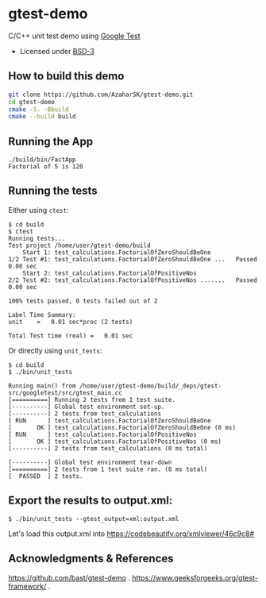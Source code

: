 # gtest-demo

C/C++ unit test demo using [Google Test](https://code.google.com/p/googletest)

- Licensed under [BSD-3](../master/LICENSE)


## How to build this demo

```bash
git clone https://github.com/AzaharSK/gtest-demo.git
cd gtest-demo
cmake -S. -Bbuild 
cmake --build build
```
## Running the App
```
./build/bin/FactApp 
Factorial of 5 is 120
```

## Running the tests

Either using `ctest`:
```
$ cd build
$ ctest
Running tests...
Test project /home/user/gtest-demo/build
    Start 1: test_calculations.FactorialOfZeroShouldBeOne
1/2 Test #1: test_calculations.FactorialOfZeroShouldBeOne ...   Passed    0.00 sec
    Start 2: test_calculations.FactorialOfPositiveNos
2/2 Test #2: test_calculations.FactorialOfPositiveNos .......   Passed    0.00 sec

100% tests passed, 0 tests failed out of 2

Label Time Summary:
unit    =   0.01 sec*proc (2 tests)

Total Test time (real) =   0.01 sec

```

Or directly using `unit_tests`:
```
$ cd build 
$ ./bin/unit_tests

Running main() from /home/user/gtest-demo/build/_deps/gtest-src/googletest/src/gtest_main.cc
[==========] Running 2 tests from 1 test suite.
[----------] Global test environment set-up.
[----------] 2 tests from test_calculations
[ RUN      ] test_calculations.FactorialOfZeroShouldBeOne
[       OK ] test_calculations.FactorialOfZeroShouldBeOne (0 ms)
[ RUN      ] test_calculations.FactorialOfPositiveNos
[       OK ] test_calculations.FactorialOfPositiveNos (0 ms)
[----------] 2 tests from test_calculations (0 ms total)

[----------] Global test environment tear-down
[==========] 2 tests from 1 test suite ran. (0 ms total)
[  PASSED  ] 2 tests.

```
##  Export the results to output.xml:
```
$ ./bin/unit_tests --gtest_output=xml:output.xml
```
Let's load this output.xml into 
https://codebeautify.org/xmlviewer/46c9c8#




## Acknowledgments & References

https://github.com/bast/gtest-demo .
https://www.geeksforgeeks.org/gtest-framework/ .

